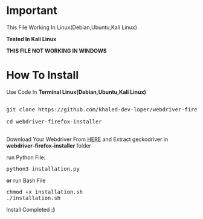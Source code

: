 # Important
This File Working In Linux(Debian,Ubuntu,Kali Linux)

<b>Tested In Kali Linux</b>

<b>THIS FILE NOT WORKING IN WINDOWS</b>
# How To Install
Use Code In <b>Terminal Linux(Debian,Ubuntu,Kali Linux)</b>
<pre> 
git clone https://github.com/khaled-dev-loper/webdriver-firefox-installer.git 

cd webdriver-firefox-installer

</pre>
Download Your Webdriver From <a href='https://github.com/mozilla/geckodriver/releases' rel='nofollow'>HERE</a> and Extract geckodriver in <b>webdriver-firefox-installer</b> folder

run Python File:
<pre>
python3 installation.py
</pre>
<b>or</b> run Bash File
<pre>
chmod +x installation.sh
./installation.sh
</pre>

Install Completed <b>:)</b>
